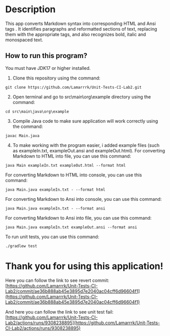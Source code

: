 # Description

This app converts Markdown syntax into corresponding HTML and Ansi tags . It identifies paragraphs and reformatted sections of text, replacing them with the appropriate tags, and also recognizes bold, italic and monospaced text.

## How to run this program?

You must have JDK17 or higher installed.

1. Clone this repository using the command:
```
git clone https://github.com/Lamarrrk/Unit-Tests-CI-Lab2.git
```

2. Open terminal and go to src\main\org\example directory using the command:
```
cd src\main\java\org\example
```

3. Compile Java code to make sure application will work correctly using the command:
```
javac Main.java
```

4. To make working with the program easier, i added example files (such as exampleIn.txt, exampleOut.ansi and exampleOut.html). For converting Markdown to HTML into file, you can use this command:

```
java Main exampleIn.txt exampleOut.html --format html
```

For converting Markdown to HTML into console, you can use this command:

```
java Main.java exampleIn.txt - --format html
```

For converting Markdown to Ansi into console, you can use this command:

```
java Main.java exampleIn.txt - --format ansi
```

For converting Markdown to Ansi into file, you can use this command:

```
java Main.java exampleIn.txt exampleOut.ansi --format ansi
```

To run unit tests, you can use this command:

```
./gradlew test
```

# Thank you for using this application!

Here you can follow the link to see revert commit: [https://github.com/Lamarrrk/Unit-Tests-CI-Lab2/commit/ae36b888ab45e3895d7e2040ac04cff6d96604f1](https://github.com/Lamarrrk/Unit-Tests-CI-Lab2/commit/ae36b888ab45e3895d7e2040ac04cff6d96604f1)

And here you can follow the link to see unit test fail: [https://github.com/Lamarrrk/Unit-Tests-CI-Lab2/actions/runs/9308238895](https://github.com/Lamarrrk/Unit-Tests-CI-Lab2/actions/runs/9308238895)
